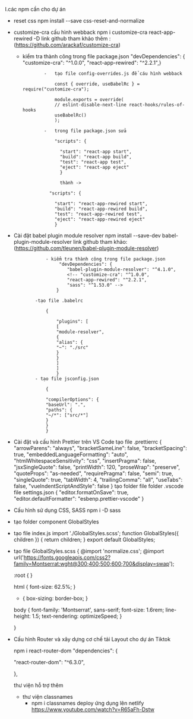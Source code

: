 I.các npm cần cho dự án

-   reset css
    npm install --save css-reset-and-normalize
-   customize-cra cấu hình webback
    npm i customize-cra react-app-rewired -D
    link github tham khảo thêm : (https://github.com/arackaf/customize-cra)

    -   kiểm tra thành công trong file package.json
        "devDependencies": {
        "customize-cra": "^1.0.0",
        "react-app-rewired": "^2.2.1",}

                    -   tạo file config-overrides.js để cáu hình webback

                        const { override, useBabelRc } = require("customize-cra");

                        module.exports = override(
                        // eslint-disable-next-line react-hooks/rules-of-hooks
                        useBabelRc()
                        );

                    -   trong file package.json sửa

                        "scripts": {

                          "start": "react-app start",
                          "build": "react-app build",
                          "test": "react-app test",
                          "eject": "react-app eject"
                          }

                          thành ->

                      "scripts": {

                        "start": "react-app-rewired start",
                        "build": "react-app-rewired build",
                        "test": "react-app-rewired test",
                        "eject": "react-app-rewired eject"
                        }

-   Cài đặt babel plugin module resolver
    npm install --save-dev babel-plugin-module-resolver
    link github tham khảo: (https://github.com/tleunen/babel-plugin-module-resolver)

                    - kiểm tra thành công trong file package.json
                         "devDependencies": {
                            "babel-plugin-module-resolver": "^4.1.0",
                            <!-- "customize-cra": "^1.0.0",
                            "react-app-rewired": "^2.2.1",
                            "sass": "^1.53.0" -->
                        }

                -tạo file .babelrc

                    {

                        "plugins": [
                        [
                        "module-resolver",
                        {
                        "alias": {
                        "~": "./src"
                        }
                        }
                        ]
                        ]
                        }
                - tạo file jsconfig.json

                    {

                    "compilerOptions": {
                    "baseUrl": ".",
                    "paths": {
                    "~/*": ["src/*"]
                    }
                    }
                    }

-   Cài đặt và cấu hình Prettier trên VS Code
    tạo file .prettierrc
    {
    "arrowParens": "always",
    "bracketSameLine": false,
    "bracketSpacing": true,
    "embeddedLanguageFormatting": "auto",
    "htmlWhitespaceSensitivity": "css",
    "insertPragma": false,
    "jsxSingleQuote": false,
    "printWidth": 120,
    "proseWrap": "preserve",
    "quoteProps": "as-needed",
    "requirePragma": false,
    "semi": true,
    "singleQuote": true,
    "tabWidth": 4,
    "trailingComma": "all",
    "useTabs": false,
    "vueIndentScriptAndStyle": false
    }
    tạo folder file
    folder .vscode
    file settings.json
    {
    "editor.formatOnSave": true,
    "editor.defaultFormatter": "esbenp.prettier-vscode"
    }
-   Cấu hình sử dụng CSS, SASS
    npm i -D sass

-   tạo folder component GlobalStyles
-   tạo file index.js
    import './GlobalStyles.scss';
    function GlobalStyles({ children }) {
    return children;
    }
    export default GlobalStyles;

-   tạo file GlobalStyles.scss
    {
    @import 'normalize.css';
    @import url('https://fonts.googleapis.com/css2?family=Montserrat:wght@300;400;500;600;700&display=swap');

    :root {
    }

    html {
    font-size: 62.5%;
    }

    -   {
        box-sizing: border-box;
        }

    body {
    font-family: 'Montserrat', sans-serif;
    font-size: 1.6rem;
    line-height: 1.5;
    text-rendering: optimizeSpeed;
    }

    }

-   Cấu hình Router và xây dựng cơ chế tải Layout cho dự án Tiktok

    npm i react-router-dom
    "dependencies": {
      <!-- "@testing-library/jest-dom": "^5.16.4",
      "@testing-library/react": "^13.3.0",
      "@testing-library/user-event": "^13.5.0",
      "normalize.css": "^8.0.1",
      "react": "^18.2.0",
      "react-dom": "^18.2.0", -->

    "react-router-dom": "^6.3.0",
      <!-- "react-scripts": "5.0.1",
      "web-vitals": "^2.1.4" -->

    },

    <!-- //////////////////////////////// -->

    thư viện hỗ trợ thêm

    -   thư viện classnames
        -   npm i classnames
            <!-- ///////////////////////////// -->
            deploy ứng dụng lên netlify
            https://www.youtube.com/watch?v=R65aFh-Dstw
